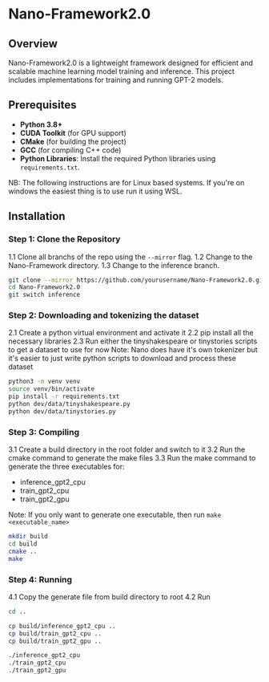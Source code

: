 # Nano-Framework2.0

## Overview
Nano-Framework2.0 is a lightweight framework designed for efficient and scalable machine learning model training and inference. This project includes implementations for training and running GPT-2 models.

## Prerequisites
- **Python 3.8+**
- **CUDA Toolkit** (for GPU support)
- **CMake** (for building the project)
- **GCC** (for compiling C++ code)
- **Python Libraries**: Install the required Python libraries using `requirements.txt`.

NB: The following instructions are for Linux based systems. If you're on windows the easiest thing is to use run it using WSL.

## Installation

### Step 1: Clone the Repository
1.1 Clone all branchs of the repo using the `--mirror` flag.
1.2 Change to the Nano-Framework directory.
1.3 Change to the inference branch.
```sh
git clone --mirror https://github.com/yourusername/Nano-Framework2.0.git
cd Nano-Framework2.0
git switch inference
```

### Step 2: Downloading and tokenizing the dataset
2.1 Create a python virtual environment and activate it
2.2 pip install all the necessary libraries
2.3 Run either the tinyshakespeare or tinystories scripts to get a dataset to use for now
Note: Nano does have it's own tokenizer but it's easier to just write python scripts to download and process these dataset
```bash
python3 -m venv venv
source venv/bin/activate
pip install -r requirements.txt
python dev/data/tinyshakespeare.py
python dev/data/tinystories.py
```

### Step 3: Compiling
3.1 Create a build directory in the root folder and switch to it
3.2 Run the cmake command to generate the make files
3.3 Run the make command to generate the three executables for:
- inference_gpt2_cpu
- train_gpt2_cpu
- train_gpt2_gpu

Note: If you only want to generate one executable, then run `make <executable_name>`
```bash
mkdir build
cd build
cmake ..
make
```

### Step 4: Running
4.1 Copy the generate file from build directory to root
4.2 Run
```bash
cd ..

cp build/inference_gpt2_cpu ..
cp build/train_gpt2_cpu ..
cp build/train_gpt2_gpu ..

./inference_gpt2_cpu
./train_gpt2_cpu
./train_gpt2_gpu
```